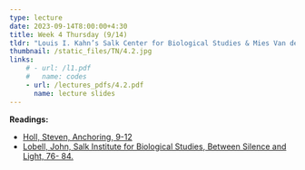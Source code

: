 ```yaml
---
type: lecture
date: 2023-09-14T8:00:00+4:30
title: Week 4 Thursday (9/14)
tldr: "Louis I. Kahn’s Salk Center for Biological Studies & Mies Van der Rohe’s The German Pavilion Barcelona"
thumbnail: /static_files/TN/4.2.jpg
links:
    # - url: /l1.pdf
    #   name: codes
    - url: /lectures_pdfs/4.2.pdf
      name: lecture slides
---
```

**Readings:**
- [Holl, Steven, Anchoring, 9-12](/readings_pdfs/week2/TH/r1.pdf)
- [Lobell, John, Salk Institute for Biological Studies, Between Silence and Light, 76- 84.](/readings_pdfs/week2/TH/r2.pdf)



